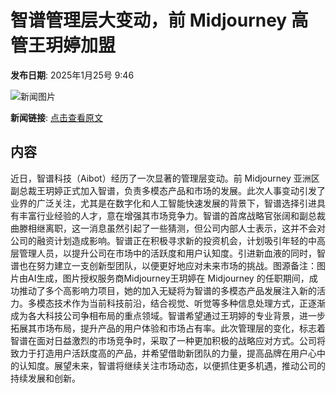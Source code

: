 # 智谱管理层大变动，前 Midjourney 高管王玥婷加盟

**发布日期**: 2025年1月25号 9:46

![新闻图片](https://pic.chinaz.com/picmap/202304181745585427_7.jpg)

**新闻链接**: [点击查看原文](https://www.aibase.com/zh/news/15008)

## 内容

近日，智谱科技（Aibot）经历了一次显著的管理层变动。前 Midjourney 亚洲区副总裁王玥婷正式加入智谱，负责多模态产品和市场的发展。此次人事变动引发了业界的广泛关注，尤其是在数字化和人工智能快速发展的背景下，智谱选择引进具有丰富行业经验的人才，意在增强其市场竞争力。智谱的首席战略官张阔和副总裁曲滕相继离职，这一消息虽然引起了一些猜测，但公司内部人士表示，这并不会对公司的融资计划造成影响。智谱正在积极寻求新的投资机会，计划吸引年轻的中高层管理人员，以提升公司在市场中的活跃度和用户认知度。引进新血液的同时，智谱也在努力建立一支创新型团队，以便更好地应对未来市场的挑战。图源备注：图片由AI生成，图片授权服务商Midjourney王玥婷在 Midjourney 的任职期间，成功推动了多个高影响力项目，她的加入无疑将为智谱的多模态产品发展注入新的活力。多模态技术作为当前科技前沿，结合视觉、听觉等多种信息处理方式，正逐渐成为各大科技公司争相布局的重点领域。智谱希望通过王玥婷的专业背景，进一步拓展其市场布局，提升产品的用户体验和市场占有率。此次管理层的变化，标志着智谱在面对日益激烈的市场竞争时，采取了一种更加积极的战略应对方式。公司将致力于打造用户活跃度高的产品，并希望借助新团队的力量，提高品牌在用户心中的认知度。展望未来，智谱将继续关注市场动态，以便抓住更多机遇，推动公司的持续发展和创新。
